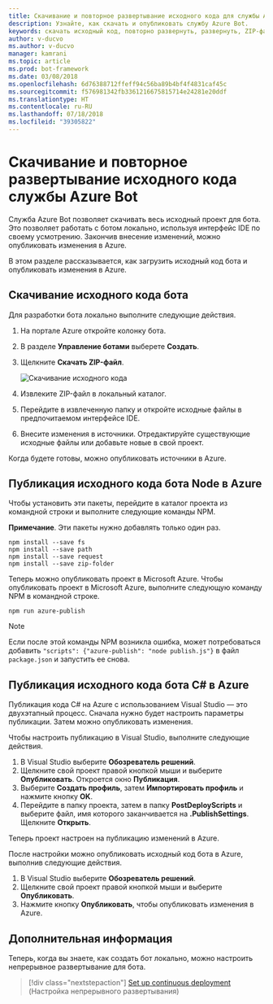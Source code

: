 ```yaml
---
title: Скачивание и повторное развертывание исходного кода для службы Azure Bot | Документация Майкрософт
description: Узнайте, как скачать и опубликовать службу Azure Bot.
keywords: скачать исходный код, повторно развернуть, развернуть, ZIP-файл, опубликовать
author: v-ducvo
ms.author: v-ducvo
manager: kamrani
ms.topic: article
ms.prod: bot-framework
ms.date: 03/08/2018
ms.openlocfilehash: 6d76388712ffeff94c56ba89b4bf4f4831caf45c
ms.sourcegitcommit: f576981342fb3361216675815714e24281e20ddf
ms.translationtype: HT
ms.contentlocale: ru-RU
ms.lasthandoff: 07/18/2018
ms.locfileid: "39305822"
---
```

# <a name="download-and-redeploy-bot-service-source-code"></a>Скачивание и повторное развертывание исходного кода службы Azure Bot

Служба Azure Bot позволяет скачивать весь исходный проект для бота. Это позволяет работать с ботом локально, используя интерфейс IDE по своему усмотрению. Закончив внесение изменений, можно опубликовать изменения в Azure. 

В этом разделе рассказывается, как загрузить исходный код бота и опубликовать изменения в Azure. 

## <a name="download-bot-source-code"></a>Скачивание исходного кода бота

Для разработки бота локально выполните следующие действия.

1. На портале Azure откройте колонку бота.
2. В разделе **Управление ботами** выберете **Создать**.
3. Щелкните **Скачать ZIP-файл**. 

   ![Скачивание исходного кода](~/media/azure-bot-build/download-zip-file.png)

4. Извлеките ZIP-файл в локальный каталог.
5. Перейдите в извлеченную папку и откройте исходные файлы в предпочитаемом интерфейсе IDE.
6. Внесите изменения в источники. Отредактируйте существующие исходные файлы или добавьте новые в свой проект.

Когда будете готовы, можно опубликовать источники в Azure.

## <a name="publish-node-bot-source-code-to-azure"></a>Публикация исходного кода бота Node в Azure

Чтобы установить эти пакеты, перейдите в каталог проекта из командной строки и выполните следующие команды NPM.

**Примечание**. Эти пакеты нужно добавлять только один раз.

```console
npm install --save fs
npm install --save path
npm install --save request
npm install --save zip-folder
```

Теперь можно опубликовать проект в Microsoft Azure. Чтобы опубликовать проект в Microsoft Azure, выполните следующую команду NPM в командной строке.

```console
npm run azure-publish
```

> [!NOTE]
> Если после этой команды NPM возникла ошибка, может потребоваться добавить `"scripts": {"azure-publish": "node publish.js"}` в файл `package.json` и запустить ее снова.

## <a name="publish-c-bot-source-code-to-azure"></a>Публикация исходного кода бота C# в Azure

Публикация кода C# на Azure с использованием Visual Studio — это двухэтапный процесс. Сначала нужно будет настроить параметры публикации. Затем можно опубликовать изменения.

Чтобы настроить публикацию в Visual Studio, выполните следующие действия.

1. В Visual Studio выберите **Обозреватель решений**.
2. Щелкните свой проект правой кнопкой мыши и выберите **Опубликовать**. Откроется окно **Публикация**.
3. Выберите **Создать профиль**, затем **Импортировать профиль** и нажмите кнопку **OK**.
4. Перейдите в папку проекта, затем в папку **PostDeployScripts** и выберите файл, имя которого заканчивается на **.PublishSettings**. Щелкните **Открыть**.

Теперь проект настроен на публикацию изменений в Azure.

После настройки можно опубликовать исходный код бота в Azure, выполнив следующие действия.

1. В Visual Studio выберите **Обозреватель решений**.
2. Щелкните свой проект правой кнопкой мыши и выберите **Опубликовать**.
3. Нажмите кнопку **Опубликовать**, чтобы опубликовать изменения в Azure.

## <a name="next-steps"></a>Дополнительная информация
Теперь, когда вы знаете, как создать бот локально, можно настроить непрерывное развертывание для бота.

> [!div class="nextstepaction"]
> [Set up continuous deployment](bot-service-build-continuous-deployment.md) (Настройка непрерывного развертывания)
